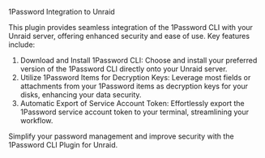 1Password Integration to Unraid

This plugin provides seamless integration of the 1Password CLI with your Unraid server, offering enhanced security and ease of use. Key features include:

1. Download and Install 1Password CLI: Choose and install your preferred version of the 1Password CLI directly onto your Unraid server.
2. Utilize 1Password Items for Decryption Keys: Leverage most fields or attachments from your 1Password items as decryption keys for your disks, enhancing your data security.
3. Automatic Export of Service Account Token: Effortlessly export the 1Password service account token to your terminal, streamlining your workflow.

Simplify your password management and improve security with the 1Password CLI Plugin for Unraid.
